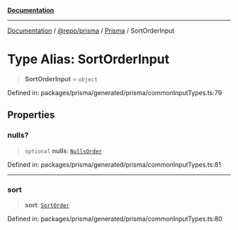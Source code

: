 [**Documentation**](../../../../../README.md)

***

[Documentation](../../../../../README.md) / [@repo/prisma](../../../README.md) / [Prisma](../README.md) / SortOrderInput

# Type Alias: SortOrderInput

> **SortOrderInput** = `object`

Defined in: packages/prisma/generated/prisma/commonInputTypes.ts:79

## Properties

### nulls?

> `optional` **nulls**: [`NullsOrder`](NullsOrder.md)

Defined in: packages/prisma/generated/prisma/commonInputTypes.ts:81

***

### sort

> **sort**: [`SortOrder`](SortOrder.md)

Defined in: packages/prisma/generated/prisma/commonInputTypes.ts:80
